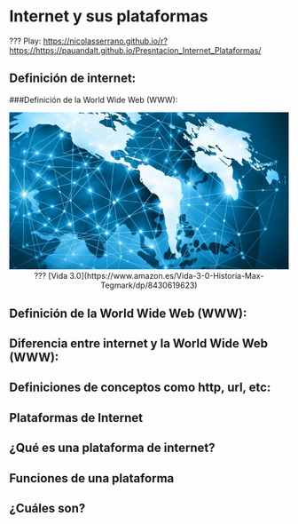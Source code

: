 # Internet y sus plataformas
???
Play: https://nicolasserrano.github.io/r?https://https://pauandalt.github.io/Presntacion_Internet_Plataformas/

## Definición de internet:

###Definición de la World Wide Web (WWW):
<p align="center">
<img src="https://raw.githubusercontent.com/Pauandalt/Presntacion_Internet_Plataformas/master/PRUEBA.jpg">
???
[Vida 3.0](https://www.amazon.es/Vida-3-0-Historia-Max-Tegmark/dp/8430619623)
  


## Definición de la World Wide Web (WWW):

## Diferencia entre internet y la World Wide Web (WWW):

## Definiciones de conceptos como http, url, etc:

## Plataformas de Internet

## ¿Qué es una plataforma de internet?

## Funciones de una plataforma

## ¿Cuáles son?
